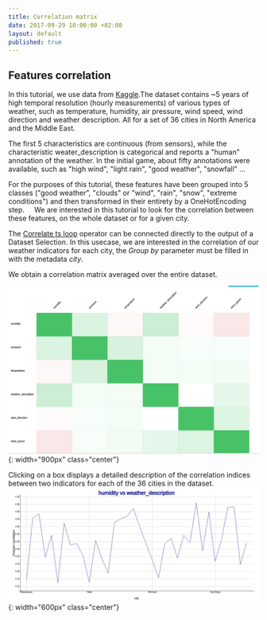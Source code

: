 ```yaml
---
title: Correlation matrix
date: 2017-09-29 10:00:00 +02:00
layout: default
published: true
---
```



Features correlation
-------------------

In this tutorial, we use data from [Kaggle](https://www.kaggle.com/selfishgene/historical-hourly-weather-data).The dataset contains ~5 years of high temporal resolution (hourly measurements) of various types of weather, such as temperature, humidity, air pressure, wind speed, wind direction and weather description. All for a set of 36 cities in North America and the Middle East.

The first 5 characteristics are continuous (from sensors), while the characteristic weater_description is categorical and reports a "human" annotation of the weather. In the initial game, about fifty annotations were available, such as "high wind", "light rain", "good weather", "snowfall" ...

For the purposes of this tutorial, these features have been grouped into 5 classes ("good weather", "clouds" or "wind", "rain", "snow", "extreme conditions") and then transformed in their entirety by a OneHotEncoding step.
   
We are interested in this tutorial to look for the correlation between these features, on the whole dataset or for a given city.

The [Correlate ts loop](/doc/operators/correlateTsLoop.html) operator can be connected directly to the output of a Dataset Selection. In this usecase, we are interested in the correlation of our weather indicators for each city, the *Group by* parameter must be filled in with the metadata *city*.

We obtain a correlation matrix averaged over the entire dataset.

![Alternate text](/img/tuto6/correlationLoop.png "correlation loop"){: width="900px" class="center"}

Clicking on a box displays a detailed description of the correlation indices between two indicators for each of the 36 cities in the dataset.
![Alternative text](/img/tuto6/humidity_vs_weather_desc.png "weather_description"){: width="600px" class="center"}
